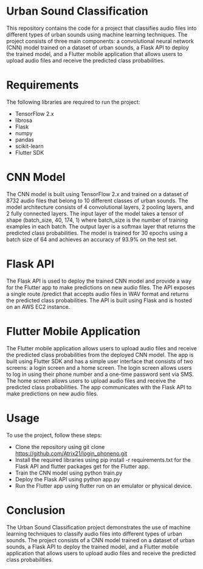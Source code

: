# Urban Sound Classification

This repository contains the code for a project that classifies audio files into different types of urban sounds using machine learning techniques. The project consists of three main components: a convolutional neural network (CNN) model trained on a dataset of urban sounds, a Flask API to deploy the trained model, and a Flutter mobile application that allows users to upload audio files and receive the predicted class probabilities.

# Requirements

The following libraries are required to run the project:
- TensorFlow 2.x 
- librosa 
- Flask 
- numpy 
- pandas 
- scikit-learn 
- Flutter SDK 
  
# CNN Model

The CNN model is built using TensorFlow 2.x and trained on a dataset of 8732 audio files that belong to 10 different classes of urban sounds. The model architecture consists of 4 convolutional layers, 2 pooling layers, and 2 fully connected layers. The input layer of the model takes a tensor of shape (batch_size, 40, 174, 1) where batch_size is the number of training examples in each batch. The output layer is a softmax layer that returns the predicted class probabilities. The model is trained for 30 epochs using a batch size of 64 and achieves an accuracy of 93.9% on the test set.

# Flask API

The Flask API is used to deploy the trained CNN model and provide a way for the Flutter app to make predictions on new audio files. The API exposes a single route /predict that accepts audio files in WAV format and returns the predicted class probabilities. The API is built using Flask and is hosted on an AWS EC2 instance.

# Flutter Mobile Application

The Flutter mobile application allows users to upload audio files and receive the predicted class probabilities from the deployed CNN model. The app is built using Flutter SDK and has a simple user interface that consists of two screens: a login screen and a home screen. The login screen allows users to log in using their phone number and a one-time password sent via SMS. The home screen allows users to upload audio files and receive the predicted class probabilities. The app communicates with the Flask API to make predictions on new audio files.

# Usage

To use the project, follow these steps:

- Clone the repository using git clone https://github.com/Atrix21/login_phoneno.git
- Install the required libraries using pip install -r requirements.txt for the Flask API and flutter packages get for the Flutter app.
- Train the CNN model using python train.py 
- Deploy the Flask API using python app.py 
- Run the Flutter app using flutter run on an emulator or physical device. 


# Conclusion

The Urban Sound Classification project demonstrates the use of machine learning techniques to classify audio files into different types of urban sounds. The project consists of a CNN model trained on a dataset of urban sounds, a Flask API to deploy the trained model, and a Flutter mobile application that allows users to upload audio files and receive the predicted class probabilities.
